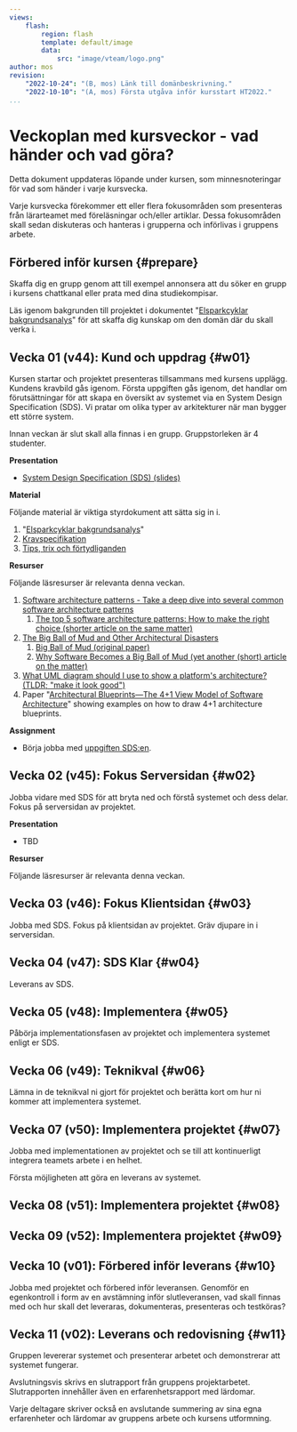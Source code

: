```yaml
---
views:
    flash:
        region: flash
        template: default/image
        data:
            src: "image/vteam/logo.png"
author: mos
revision:
    "2022-10-24": "(B, mos) Länk till domänbeskrivning."
    "2022-10-10": "(A, mos) Första utgåva inför kursstart HT2022."
...
```

Veckoplan med kursveckor - vad händer och vad göra?
=========================

Detta dokument uppdateras löpande under kursen, som minnesnoteringar för vad som händer i varje kursvecka.

Varje kursvecka förekommer ett eller flera fokusområden som presenteras från lärarteamet med föreläsningar och/eller artiklar. Dessa fokusområden skall sedan diskuteras och hanteras i grupperna och införlivas i gruppens arbete.

<!--
* Problemlösning, prioritering och implementering utifrån en kravspecifikation.
• Utveckling i ramverk för webbapplikationer.
• Test och kvalitetssäkring av kod.
• Begreppet "god och snygg kod" (clean code).
• Driftsättning av större projekt samt analys av projektets eventuella bidrag inom begreppet "hållbarhet".
• Arbete i team där team inte är bundna till tid eller fysisk plats.
• Att tillsammans med teamet bygga ett större system efter en kravspecifikation och enligt en uppsatt tidplan.
• Hur skapa ett gott och gynnsamt gruppklimat.


TODO

* Maila refgruppen och be om tips - vad säga till studenterna om vad som är viktigt när man jobbar i grupp och vilka arbetssätt som normalt förekommer ute.

* Förra årets lektioner och läsanvisningar:
https://bth.instructure.com/courses/4367/modules/items/125416


LINKS

* vteam streams https://www.youtube.com/playlist?list=PLKtP9l5q3ce_wXroqbxvzSNBzi2Yy8ULF
* vteam How To https://www.youtube.com/playlist?list=PLKtP9l5q3ce9BUGisXHdP8dueMoaXyQ71

* Förra årets streams:
https://www.youtube.com/playlist?list=PLKtP9l5q3ce9JglLprvPbXklQiAC_Jizu

-->



Förbered inför kursen {#prepare}
-------------------------

Skaffa dig en grupp genom att till exempel annonsera att du söker en grupp i kursens chattkanal eller prata med dina studiekompisar.

Läs igenom bakgrunden till projektet i dokumentet "[Elsparkcyklar bakgrundsanalys](https://drive.google.com/file/d/19qRnYcCYRRba3ePd5fbuxtMf3B04qmfs/view?usp=sharing)" för att skaffa dig kunskap om den domän där du skall verka i.



Vecka 01 (v44): Kund och uppdrag {#w01}
-------------------------

<!--
TODO 

* Kursintroduktion och genomgång av domänen och kravspecen, använd materialet på Canvas och dbebb.
* Presentation av systemarkitekturer.
* Genomgång av uppgiften SDS.
* Gör en template till SDS:en?
-->

Kursen startar och projektet presenteras tillsammans med kursens upplägg. Kundens kravbild gås igenom. Första uppgiften gås igenom, det handlar om förutsättningar för att skapa en översikt av systemet via en System Design Specification (SDS). Vi pratar om olika typer av arkitekturer när man bygger ett större system.

Innan veckan är slut skall alla finnas i en grupp. Gruppstorleken är 4 studenter.

**Presentation**

* [System Design Specification (SDS) (slides)](https://dbwebb-se.github.io/pattern/lecture/L01-system-design-specification/slide.html)

**Material**

Följande material är viktiga styrdokument att sätta sig in i.

1. "[Elsparkcyklar bakgrundsanalys](https://drive.google.com/file/d/19qRnYcCYRRba3ePd5fbuxtMf3B04qmfs/view?usp=sharing)"
1. [Kravspecifikation](https://docs.google.com/document/d/1zWksQNmkXJgM7Q66k3-mgcxrexO6eF9xqd0Z632BwlU/edit?usp=sharing)
1. [Tips, trix och förtydliganden](./../tips-trix-och-fortydliganden)

**Resurser**

Följande läsresurser är relevanta denna veckan.

1. [Software architecture patterns - Take a deep dive into several common software architecture patterns](https://www.oreilly.com/content/software-architecture-patterns/)
    1. [The top 5 software architecture patterns: How to make the right choice (shorter article on the same matter)](https://techbeacon.com/app-dev-testing/top-5-software-architecture-patterns-how-make-right-choice)
1. [The Big Ball of Mud and Other Architectural Disasters](https://blog.codinghorror.com/the-big-ball-of-mud-and-other-architectural-disasters/)
    1. [Big Ball of Mud (original paper)](http://www.laputan.org/mud/mud.html)
    1. [Why Software Becomes a Big Ball of Mud (yet another (short) article on the matter)](https://pressupinc.com/blog/2015/04/why-software-becomes-a-big-ball-of-mud/)
1. [What UML diagram should I use to show a platform's architecture? (TLDR; "make it look good")](https://softwareengineering.stackexchange.com/questions/198178/what-uml-diagram-should-i-use-to-show-a-platforms-architecture)
1. Paper "[Architectural Blueprints—The 4+1 View Model of Software Architecture](https://www.cs.ubc.ca/~gregor/teaching/papers/4+1view-architecture.pdf)" showing examples on how to draw 4+1 architecture blueprints.

**Assignment**

* Börja jobba med [uppgiften SDS:en](./../assignment/system-design-specification).



Vecka 02 (v45): Fokus Serversidan {#w02}
-------------------------

<!--
TODO

* Införa någon form av standup, kanske på torsdagarna?

* Måndags-zoom - Genomgång av REST API
* Måndags-zoom - Skissa och designa ett REST API utifrån en matris
* Måndags-zoom - Tips om bike-shedding och tips om att jobba med Git/GitHub

-->

Jobba vidare med SDS för att bryta ned och förstå systemet och dess delar. Fokus på serversidan av projektet.

<!--
En övergripande bild visades, för att översiktligt förklara en arkitektur.

* https://github.com/dbwebb-se/pattern/blob/main/docs/lecture/L02-RESTful-API/architecture.svg
* https://dbwebb-se.github.io/pattern/lecture/L02-RESTful-API/architecture.svg

Designa ett REST API.

* I lektionen skissade vi på en [REST API matris](https://docs.google.com/spreadsheets/d/1V_2KmGhWYd4qShBpHRBNepor11cSS6YxFjAHmlPEtJ4/edit?usp=sharing) som en variant av hur man kan skissa och designa sitt REST API. På ett sätt är detta jämförbart med hur man skissar och designar en databas med ER-modellering.

Hur jobba med Git repon (GitHub eller GitLab) när man jobbar i grupp?

* [Understanding the GitHub flow](https://guides.github.com/introduction/flow/)
* [Introduction to GitLab Flow](https://docs.gitlab.com/ee/topics/gitlab_flow.html)

Vad innebär "högpresterande team" och vad är "bike shedding"?

* [Tuckman's stages of group development](https://en.wikipedia.org/wiki/Tuckman%27s_stages_of_group_development)
* [High-performance teams](https://en.wikipedia.org/wiki/High-performance_teams)
* [Bike shedding / Law of triviality](https://en.wikipedia.org/wiki/Law_of_triviality)
-->

**Presentation**

* TBD

<!--
* Om olika sätt att rita bilder till SDS:en? Från Java-kursen. Inkl något om att jobba i projekt och hålla kontakten?
-->

**Resurser**

Följande läsresurser är relevanta denna veckan.

<!--
Följande artikelserie tar dig igenom hur man kan tänka när man designar ett REST API. Du får också stöd för hur du kan designa ditt API med en matris som lite kan liknas vid hur vi designade databasen med ER-modellering.

1. [How to design a RESTful API architecture from a human-language spec (part 1)](https://www.oreilly.com/content/how-to-design-a-restful-api-architecture-from-a-human-language-spec/)
1. [How a RESTful API server reacts to requests (part 2)](https://www.oreilly.com/content/how-a-restful-api-server-reacts-to-requests/)
1. [How a RESTful API represents resources (part 3)](https://www.oreilly.com/content/how-a-restful-api-represents-resources/)

Här är en [REM server](https://rem.dbwebb.se/) som visar ett exempel på hur en API:et till en REST server kan se ut och som kan användas för test. Använd en REST klient likt [ARC](https://advancedrestclient.com/) för att testa API:et.

Torsdagen hade vi en session om riskanalys av projektet som också spelades in.

* [Riskanalysdokumentet](https://docs.google.com/spreadsheets/d/1jqmyl1bKGc7La81MfwGVY0JqVPmopM0oG9s8-gCGEkc/edit?usp=sharing)
* [Zoom-sessionen om riskerna](https://youtu.be/r-c7ETb80M0)
-->



Vecka 03 (v46): Fokus Klientsidan {#w03}
-------------------------

Jobba med SDS. Fokus på klientsidan av projektet. Gräv djupare in i serversidan.

<!--
Hur ser industrin på att organisera sig i team och grupper?

* [Martin Mazur - Dagens Industri IT & Strategy](https://www.linkedin.com/feed/update/urn:li:activity:6861311477781970944/)

Vilka krav har industrin på nya studenter?

* [Jane Strandberg, teamleader och chef, Prisjakt](https://gist.github.com/mosbth/76a4d7a503e45692d28c4c0dcd029703)
* Input från en annan XXX som jobbar på ett av Sveriges största IT-bolag

[Presentationen från måndagen (lite arkitektur och lite om teams)](https://dbwebb-se.github.io/pattern/lecture/L03-seminar/slide.html)
-->



Vecka 04 (v47): SDS Klar  {#w04}
-------------------------

Leverans av SDS.

<!--
* Individuell reflektion över arbetet så här långt samt se vilken plats man själv tar i projektet.
    * Fundera på om det är något man vill ändra för resten av projektet.
* Jobba med små tekniska studier och dela kunskap
-->


<!--
Vad vill näringslivet att vi skall kunna när vi kommer ut? Vilket behov upplever de att de har av programmerare och vilka krav ställer de på nyanställda? Mikael har pratat med gamla studenter och samlat ihop vad de anser vara viktigt.

[Teknisk studie i OAuth](https://github.com/mosbth/oauth-tec-study/blob/main/OAuth_Technical_Study.md). Hur sprider man denna typen av kunskap i en arbetsgrupp och mellan grupper?

Automatisera tester och byggen med byggtjänster och tjänster för kodkvalitet.

(Docker, docker-compose, en miljö för test och utveckling.)

**Torsdag**

Denna veckan blir det ingen Q&A session, istället finns det två videor/föreläsningar att titta på och en liten mini-uppgift som gäller att besvara frågan.

> "Vad innebär "vacker kod" och är det något vi kan applicera i vårt projekt?"

1. Video 1 "[The concept of Good and Clean Code](https://www.youtube.com/watch?v=drkATTaqEiw)"
1. Video 2 "[Software philosophies and principles](https://www.youtube.com/watch?v=xLCHREF5I-I)"

Mini-uppgiften löser du i 'Reflektera över "Good and Clean Code"'.
-->



Vecka 05 (v48): Implementera {#w05}
-------------------------

Påbörja implementationsfasen av projektet och implementera systemet enligt er SDS.

<!--
Vi hade en kort generell avstämning av läget, allt verkar så här långt "se bra ut". Det dyker inte upp så många frågor.

Man kan nu boka in en tid för att leverera i december och vi fortsätter med korta träffar på måndagar och torsdagar inleds med en timme öppet hus för frågor och därefter kan man boka in gruppvis diskussioner.

(Övriga diskussioner kring implementationen av systemet, eventuellt justeringar av kraven.)

(Hur simulerar man ett system i drift?)

https://dbwebb.se/kunskap/gps-och-karta
-->



Vecka 06 (v49): Teknikval {#w06}
-------------------------

Lämna in de teknikval ni gjort för projektet och berätta kort om hur ni kommer att implementera systemet.



Vecka 07 (v50): Implementera projektet {#w07}
-------------------------

Jobba med implementationen av projektet och se till att kontinuerligt integrera teamets arbete i en helhet.

Första möjligheten att göra en leverans av systemet.



Vecka 08 (v51): Implementera projektet {#w08}
-------------------------


Vecka 09 (v52): Implementera projektet {#w09}
-------------------------


Vecka 10 (v01): Förbered inför leverans {#w10}
-------------------------

Jobba med projektet och förbered inför leveransen. Genomför en egenkontroll i form av en avstämning inför slutleveransen, vad skall finnas med och hur skall det leveraras, dokumenteras, presenteras och testköras?



Vecka 11 (v02): Leverans och redovisning {#w11}
-------------------------

Gruppen levererar systemet och presenterar arbetet och demonstrerar att systemet fungerar.

Avslutningsvis skrivs en slutrapport från gruppens projektarbetet. Slutrapporten innehåller även en erfarenhetsrapport med lärdomar.

Varje deltagare skriver också en avslutande summering av sina egna erfarenheter och lärdomar av gruppens arbete och kursens utformning.

<!-- Vad gjorde vi bra och vad kan vi göra bättre nästa gång samt fem viktiga tips (tekniska tips och grupptips) till grupperna som går detta projekt nästa år -->



<!--
* Påvisa goda kunskaper i att designa större applikationer och system inom webbteknologier genom att skriftligen beskriva och sammanfatta arkitekturen för systemet.
* Påvisa goda kunskaper att jobba i en grupp och aktivt delta i gruppens löpande arbete samt inse olika kriterier som kan ge en hälsosam grupp.

* Utifrån en större kravspecifikation kunna designa, utveckla och leverera ett komplett och fungerande system där möjlighet till olika prioriteringar medges.
* Visa mycket god förmåga att skapa kod som kan betraktas som ”god och snygg kod” genom att använda filosofier, tester och analysverktyg som hjälper att skapa en bild av det som kan vara "god kod".

* Självständigt och i grupp kritiskt kunna utvärdera och analysera sin tekniska lösning och de
prioriteringar som ledde fram till den.
* Självständigt och i grupp reflektera över de byggstenar som gör en god och hälsosam grupp och
grupparbete.
-->